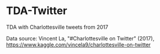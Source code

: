 # TDA-Twitter
TDA with Charlottesville tweets from 2017

Data source: Vincent La, "#Charlottesville on Twitter" (2017), https://www.kaggle.com/vincela9/charlottesville-on-twitter
